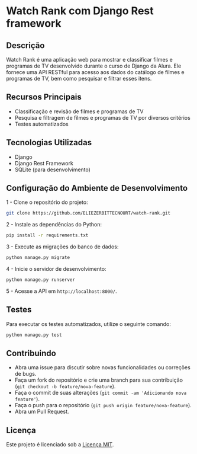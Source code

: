 # Watch Rank com Django Rest framework

## Descrição

Watch Rank é uma aplicação web para mostrar e classificar filmes e programas de TV desenvolvido durante o curso de Django da Alura. Ele fornece uma API RESTful para acesso aos dados do catálogo de filmes e programas de TV, bem como pesquisar e filtrar esses itens.

## Recursos Principais

- Classificação e revisão de filmes e programas de TV
- Pesquisa e filtragem de filmes e programas de TV por diversos critérios
- Testes automatizados

## Tecnologias Utilizadas

- Django
- Django Rest Framework
- SQLite (para desenvolvimento)

## Configuração do Ambiente de Desenvolvimento

1 - Clone o repositório do projeto:

```bash
git clone https://github.com/ELIEZERBITTECNOURT/watch-rank.git
 ```

2 - Instale as dependências do Python:

```bash
pip install -r requirements.txt
```

3 - Execute as migrações do banco de dados:

```bash
python manage.py migrate
```

4 - Inicie o servidor de desenvolvimento:

```bash
python manage.py runserver
```

5 - Acesse a API em `http://localhost:8000/`.

## Testes

Para executar os testes automatizados, utilize o seguinte comando:

```bash
python manage.py test
```

## Contribuindo

- Abra uma issue para discutir sobre novas funcionalidades ou correções de bugs.
- Faça um fork do repositório e crie uma branch para sua contribuição (`git checkout -b feature/nova-feature`).
- Faça o commit de suas alterações (`git commit -am 'Adicionando nova feature'`).
- Faça o push para o repositório (`git push origin feature/nova-feature`).
- Abra um Pull Request.

## Licença

Este projeto é licenciado sob a [Licença MIT](https://opensource.org/licenses/MIT).
